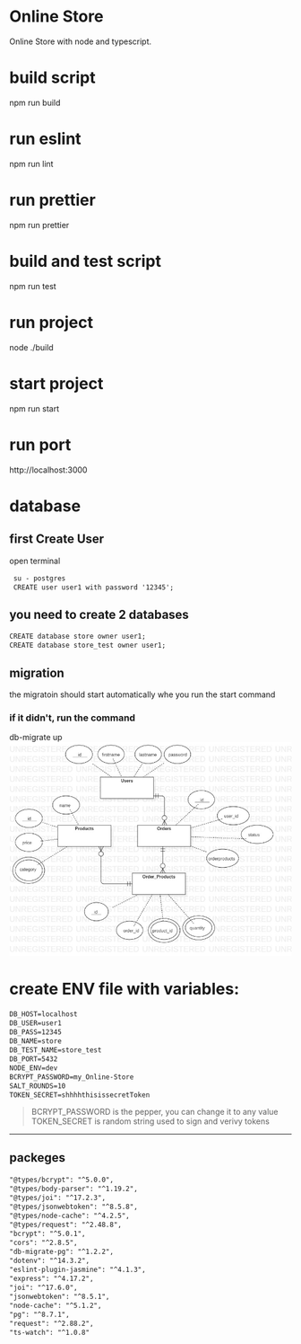 # Online Store
 Online Store with node and typescript.

# build script
  npm run build

# run eslint
  npm run lint

# run prettier
  npm run prettier

# build and test script
 npm run test

# run project
 node ./build

# start project
 npm run start

# run port
http://localhost:3000

# database

## first Create User
  open terminal
```
 su - postgres
 CREATE user user1 with password '12345';

```

## you need to create 2 databases
```
CREATE database store owner user1;
CREATE database store_test owner user1;

```
## migration
the migratoin should start automatically whe you run the start command
### if it didn't, run the command
db-migrate up
![ERD](Online_Store_ERD.jpg)

# create ENV file  with variables:
```
DB_HOST=localhost
DB_USER=user1
DB_PASS=12345
DB_NAME=store
DB_TEST_NAME=store_test
DB_PORT=5432
NODE_ENV=dev
BCRYPT_PASSWORD=my_Online-Store
SALT_ROUNDS=10
TOKEN_SECRET=shhhhthisissecretToken

```
> BCRYPT_PASSWORD is the pepper, you can change it to any value
>TOKEN_SECRET is random string used to sign and verivy tokens


*************
## packeges
```
"@types/bcrypt": "^5.0.0",
"@types/body-parser": "^1.19.2",
"@types/joi": "^17.2.3",
"@types/jsonwebtoken": "^8.5.8",
"@types/node-cache": "^4.2.5",
"@types/request": "^2.48.8",
"bcrypt": "^5.0.1",
"cors": "^2.8.5",
"db-migrate-pg": "^1.2.2",
"dotenv": "^14.3.2",
"eslint-plugin-jasmine": "^4.1.3",
"express": "^4.17.2",
"joi": "^17.6.0",
"jsonwebtoken": "^8.5.1",
"node-cache": "^5.1.2",
"pg": "^8.7.1",
"request": "^2.88.2",
"ts-watch": "^1.0.8"
```
